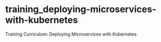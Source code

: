 # training_deploying-microservices-with-kubernetes
Training Curriculum: Deploying Microservices with Kubernetes
